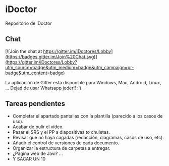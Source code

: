 ﻿# iDoctor

Repositorio de iDoctor

## Chat

[![Join the chat at https://gitter.im/iDoctores/Lobby](https://badges.gitter.im/Join%20Chat.svg)](https://gitter.im/iDoctores/Lobby?utm_source=badge&utm_medium=badge&utm_campaign=pr-badge&utm_content=badge)

La aplicación de Gitter está disponible para Windows, Mac, Android, Linux, ...
Dejad de usar Whatsapp joder!! :'(

## Tareas pendientes

- Completar el apartado pantallas con la plantilla (parecido a los casos de uso).
- Acabar de pulir el vídeo.
- Pasar el SRS y el PP a diapositivas to chuletas.
- Revisar que no haya cagadas (redacción, diagramas, casos de uso, etc).
- Añadir el control de versiones de cada documento.
- Organizar la estructura de carpetas a entregar.
- ¿Página web de Javi?
...
- Y SACAR UN 10
